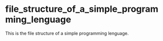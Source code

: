 # file_structure_of_a_simple_programming_lenguage
This is the file structure of a simple programming lenguage.
